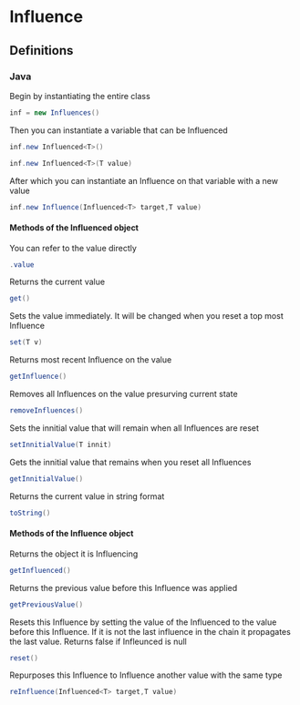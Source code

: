 # Influence


## Definitions
### Java
Begin by instantiating the entire class
```java
inf = new Influences()
```

Then you can instantiate a variable that can be Influenced
```java
inf.new Influenced<T>()

inf.new Influenced<T>(T value)
```

After which you can instantiate an Influence on that variable with a new value
```java
inf.new Influence(Influenced<T> target,T value)
```
#### Methods of the Influenced object
You can refer to the value directly
```java
.value
```

Returns the current value
```java
get()
```

Sets the value immediately. It will be changed when you reset a top most Influence
```java
set(T v)
```

Returns most recent Influence on the value
```java
getInfluence()
```

Removes all Influences on the value presurving current state
```java
removeInfluences()
```

Sets the innitial value that will remain when all Influences are reset
```java
setInnitialValue(T innit)
```

Gets the innitial value that remains when you reset all Influences
```java
getInnitialValue()
```

Returns the current value in string format
```java
toString()
```

#### Methods of the Influence object
Returns the object it is Influencing
```java
getInfluenced()
```

Returns the previous value before this Influence was applied
```java
getPreviousValue()
```

Resets this Influence by setting the value of the Influenced to the value before this Influence. 
If it is not the last influence in the chain it propagates the last value. Returns false if Infleunced is null
```java
reset()
```

Repurposes this Influence to Influence another value with the same type
```java
reInfluence(Influenced<T> target,T value)
```

